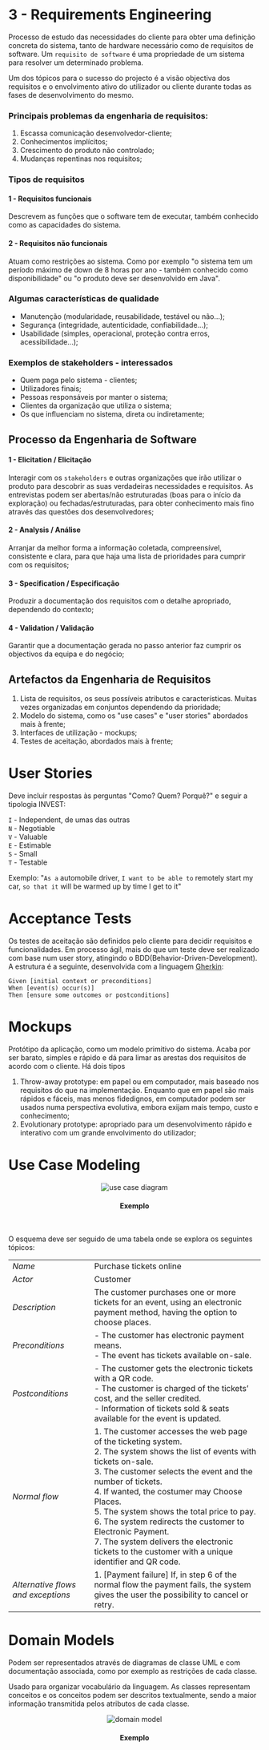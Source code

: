 # 3 - Requirements Engineering

Processo de estudo das necessidades do cliente para obter uma definição concreta do sistema, tanto de hardware necessário como de requisitos de software. Um `requisito de software` é uma propriedade de um sistema para resolver um determinado problema. <br>

Um dos tópicos para o sucesso do projecto é a visão objectiva dos requisitos e o envolvimento ativo do utilizador ou cliente durante todas as fases de desenvolvimento do mesmo.

### Principais problemas da engenharia de requisitos:

1. Escassa comunicação desenvolvedor-cliente;
2. Conhecimentos implícitos;
3. Crescimento do produto não controlado;
4. Mudanças repentinas nos requisitos;

### Tipos de requisitos

#### 1 - Requisitos funcionais

Descrevem as funções que o software tem de executar, também conhecido como as capacidades do sistema.

#### 2 - Requisitos não funcionais

Atuam como restrições ao sistema. Como por exemplo "o sistema tem um período máximo de down de 8 horas por ano - também conhecido como disponibilidade" ou "o produto deve ser desenvolvido em Java".

### Algumas características de qualidade

- Manutenção (modularidade, reusabilidade, testável ou não...);
- Segurança (integridade, autenticidade, confiabilidade...);
- Usabilidade (simples, operacional, proteção contra erros, acessibilidade...);

### Exemplos de stakeholders - interessados

- Quem paga pelo sistema - clientes;
- Utilizadores finais;
- Pessoas responsáveis por manter o sistema;
- Clientes da organização que utiliza o sistema;
- Os que influenciam no sistema, direta ou indiretamente;

## Processo da Engenharia de Software

#### 1 - Elicitation / Elicitação

Interagir com os `stakeholders` e outras organizações que irão utilizar o produto para descobrir as suas verdadeiras necessidades e requisitos. As entrevistas podem ser abertas/não estruturadas (boas para o início da exploração) ou fechadas/estruturadas, para obter conhecimento mais fino através das questões dos desenvolvedores;

#### 2 - Analysis / Análise

Arranjar da melhor forma a informação coletada, compreensível, consistente e clara, para que haja uma lista de prioridades para cumprir com os requisitos;

#### 3 - Specification / Especificação

Produzir a documentação dos requisitos com o detalhe apropriado, dependendo do contexto;

#### 4 - Validation / Validação

Garantir que a documentação gerada no passo anterior faz cumprir os objectivos da equipa e do negócio;

## Artefactos da Engenharia de Requisitos

1. Lista de requisitos, os seus possíveis atributos e características. Muitas vezes organizadas em conjuntos dependendo da prioridade;
2. Modelo do sistema, como os "use cases" e "user stories" abordados mais à frente;
3. Interfaces de utilização - mockups;
4. Testes de aceitação, abordados mais à frente;

# User Stories

Deve incluir respostas às perguntas "Como? Quem? Porquê?" e seguir a tipologia INVEST:

`I` - Independent, de umas das outras <br>
`N` - Negotiable <br>
`V` - Valuable <br>
`E` - Estimable <br>
`S` - Small <br>
`T` - Testable

Exemplo: "`As a` automobile driver, `I want to be able to` remotely start my car, `so that it` will be warmed up by time I get to it"

# Acceptance Tests

Os testes de aceitação são definidos pelo cliente para decidir requisitos e funcionalidades. Em processo ágil, mais do que um teste deve ser realizado com base num user story, atingindo o BDD(Behavior-Driven-Development). A estrutura é a seguinte, desenvolvida com a linguagem [Gherkin](https://cucumber.io/docs/gherkin/reference/):

```gherkin
Given [initial context or preconditions]
When [event(s) occur(s)]
Then [ensure some outcomes or postconditions]
```

# Mockups

Protótipo da aplicação, como um modelo primitivo do sistema. Acaba por ser barato, simples e rápido e dá para limar as arestas dos requisitos de acordo com o cliente. Há dois tipos

1. Throw-away prototype: em papel ou em computador, mais baseado nos requisitos do que na implementação. Enquanto que em papel são mais rápidos e fáceis, mas menos fidedignos, em computador podem ser usados numa perspectiva evolutiva, embora exijam mais tempo, custo e conhecimento;
2. Evolutionary prototype: apropriado para um desenvolvimento rápido e interativo com um grande envolvimento do utilizador;

# Use Case Modeling

<p align = "center" >
  <img 
       title = "Use case diagram"
       src = "..//Images//UseCase.png" 
       alt = "use case diagram" 
       />
    <h4 align = "center">Exemplo</h4><br>
</p>


O esquema deve ser seguido de uma tabela onde se explora os seguintes tópicos:

|||
| --- | --- |
| *Name* | Purchase tickets online |
| *Actor* |  Customer | 
| *Description* | The customer purchases one or more tickets for an event, using an electronic payment method, having the option to choose places. |
| *Preconditions* | - The customer has electronic payment means. <br> - The event has tickets available on-sale. |
| *Postconditions* | - The customer gets the electronic tickets with a QR code. <br> - The customer is charged of the tickets’ cost, and the seller credited. <br> - Information of tickets sold & seats available for the event is updated. |
| *Normal flow* | 1. The customer accesses the web page of the ticketing system.<br> 2. The system shows the list of events with tickets on-sale.<br> 3. The customer selects the event and the number of tickets.<br> 4. If wanted, the costumer may Choose Places.<br> 5. The system shows the total price to pay.<br> 6. The system redirects the customer to Electronic Payment.<br> 7. The system delivers the electronic tickets to the customer with a unique identifier and QR code. |
| *Alternative flows and exceptions* | 1. [Payment failure] If, in step 6 of the normal flow the payment fails, the system gives the user the possibility to cancel or retry. |

# Domain Models

Podem ser representados através de diagramas de classe UML e com documentação associada, como por exemplo as restrições de cada classe. <br>

Usado para organizar vocabulário da linguagem. As classes representam conceitos e os conceitos podem ser descritos textualmente, sendo a maior informação transmitida pelos atributos de cada classe.

<p align = "center" >
  <img 
       title = "Domain model"
       src = "..//Images//DomainModel.png" 
       alt = "domain model" 
       />
    <h4 align = "center">Exemplo</h4><br>
</p>
